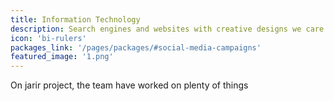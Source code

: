 ```yaml
---
title: Information Technology
description: Search engines and websites with creative designs we care about in the IT department.
icon: 'bi-rulers'
packages_link: '/pages/packages/#social-media-campaigns'
featured_image: '1.png'
---
```

On jarir project, the team have worked on plenty of things